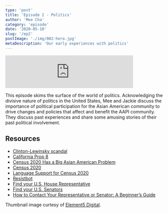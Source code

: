 ```yaml
---
type: 'post'
title: 'Episode 2 - Politics'
author: 'Mee Cha'
category: 'episode'
date: '2020-05-10'
slug: '/ep2'
postImage: './img/002-hero.jpg'
metaDescription: 'Our early experiences with politics'
---
```


<iframe src="https://anchor.fm/poorpeople/embed/episodes/002-Politics-and-Why-They-Matter-eev6et/a-a2chkbt" height="102px" width="400px" frameborder="0" scrolling="no"></iframe>

This episode skims the surface of the world of politics. Acknowledging the divisive nature of politics in the United States, Mee and Jackie discuss the importance of political participation for the Asian American community to drive changes and policies that affect and benefit the AAPI community. They discuss past experiences and share some amusing stories of their past political involvement.


## Resources

- [Clinton-Lewinsky scandal](https://time.com/5120561/bill-clinton-monica-lewinsky-timeline/)
- [California Prop 8](https://ballotpedia.org/California_Proposition_8,_the_%22Eliminates_Right_of_Same-Sex_Couples_to_Marry%22_Initiative_(2008))
- [Census 2020 Has a Big Asian American Problem](https://aapidata.com/blog/census2020-asian-am-problem/)
- [Census 2020](https://2020census.gov/)
- [Language Support for Census 2020](https://2020census.gov/en/languages.html)
- [Resistbot](https://resist.bot/)
- [Find your U.S. House Representative](https://www.house.gov/representatives/find-your-representative)
- [Find your U.S. Senators](https://www.senate.gov/general/contact_information/senators_cfm.cfm?OrderBy=state&Sort=ASC)
- [How to Contact Your Representative or Senator: A Beginner’s Guide](https://blogs.loc.gov/law/2016/08/how-to-contact-your-representative-or-senator-a-beginners-guide/)

Thumbnail image curtesy of [Element5 Digital](https://www.pexels.com/@element5).
